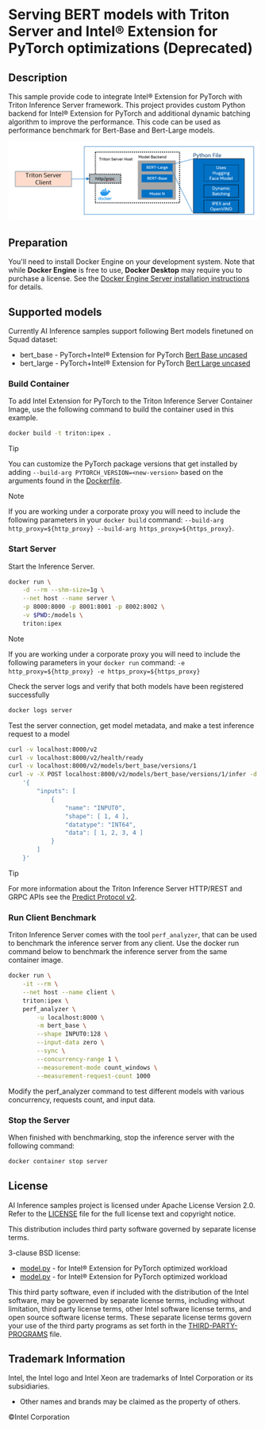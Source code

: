 # Serving BERT models with Triton Server and Intel® Extension for PyTorch optimizations (Deprecated)

## Description
This sample provide code to integrate Intel® Extension for PyTorch with Triton Inference Server framework. This project provides custom Python backend for Intel® Extension for PyTorch and additional dynamic batching algorithm to improve the performance. This code can be used as performance benchmark for Bert-Base and Bert-Large models.

![graph](./graph.jpg)

## Preparation
You'll need to install Docker Engine on your development system. Note that while **Docker Engine** is free to use, **Docker Desktop** may require you to purchase a license. See the [Docker Engine Server installation instructions](https://docs.docker.com/engine/install/#server) for details.
## Supported models
Currently AI Inference samples support following Bert models finetuned on Squad dataset:
- bert_base        - PyTorch+Intel® Extension for PyTorch [Bert Base uncased](https://huggingface.co/csarron/bert-base-uncased-squad-v1 "Bert Base uncased")
- bert_large        - PyTorch+Intel® Extension for PyTorch [Bert Large uncased](https://huggingface.co/bert-large-uncased-whole-word-masking-finetuned-squad "Bert Large uncased")

### Build Container
To add Intel Extension for PyTorch to the Triton Inference Server Container Image, use the following command to build the container used in this example.

```bash
docker build -t triton:ipex .
```

> [!TIP]
> You can customize the PyTorch package versions that get installed by adding `--build-arg PYTORCH_VERSION=<new-version>` based on the arguments found in the [Dockerfile](Dockerfile#L12-15).

> [!NOTE]
> If you are working under a corporate proxy you will need to include the following parameters in your `docker build` command: `--build-arg http_proxy=${http_proxy} --build-arg https_proxy=${https_proxy}`.

### Start Server
Start the Inference Server.

```bash
docker run \
    -d --rm --shm-size=1g \
    --net host --name server \
    -p 8000:8000 -p 8001:8001 -p 8002:8002 \
    -v $PWD:/models \
    triton:ipex
```

> [!NOTE]
> If you are working under a corporate proxy you will need to include the following parameters in your `docker run` command: `-e http_proxy=${http_proxy} -e https_proxy=${https_proxy}`

Check the server logs and verify that both models have been registered successfully
```bash
docker logs server
```

Test the server connection, get model metadata, and make a test inference request to a model

```bash
curl -v localhost:8000/v2
curl -v localhost:8000/v2/health/ready
curl -v localhost:8000/v2/models/bert_base/versions/1
curl -v -X POST localhost:8000/v2/models/bert_base/versions/1/infer -d \
    '{
        "inputs": [ 
            {
                "name": "INPUT0",
                "shape": [ 1, 4 ],
                "datatype": "INT64",
                "data": [ 1, 2, 3, 4 ]
            }
        ]
    }'
```

> [!TIP]
> For more information about the Triton Inference Server HTTP/REST and GRPC APIs see the [Predict Protocol v2](https://github.com/kserve/kserve/tree/master/docs/predict-api/v2).

### Run Client Benchmark
Triton Inference Server comes with the tool `perf_analyzer`, that can be used to benchmark the inference server from any client. Use the docker run command below to benchmark the inference server from the same container image.

```bash
docker run \
    -it --rm \
    --net host --name client \
    triton:ipex \
    perf_analyzer \
        -u localhost:8000 \
        -m bert_base \
        --shape INPUT0:128 \
        --input-data zero \
        --sync \
        --concurrency-range 1 \
        --measurement-mode count_windows \
        --measurement-request-count 1000
```

Modify the perf_analyzer command to test different models with various concurrency, requests count, and input data.

### Stop the Server
When finished with benchmarking, stop the inference server with the following command:

```bash
docker container stop server
```

## License 
AI Inference samples project is licensed under Apache License Version 2.0. Refer to the [LICENSE](../LICENSE) file for the full license text and copyright notice.

This distribution includes third party software governed by separate license terms.

3-clause BSD license:
- [model.py](./bert_base/1/model.py) -  for Intel® Extension for PyTorch optimized workload
- [model.py](./bert_large/1/model.py) -  for Intel® Extension for PyTorch optimized workload

This third party software, even if included with the distribution of the Intel software, may be governed by separate license terms, including without limitation, third party license terms, other Intel software license terms, and open source software license terms. These separate license terms govern your use of the third party programs as set forth in the [THIRD-PARTY-PROGRAMS](./THIRD-PARTY-PROGRAMS) file.

## Trademark Information
Intel, the Intel logo and Intel Xeon are trademarks of Intel Corporation or its subsidiaries.
* Other names and brands may be claimed as the property of others.

&copy;Intel Corporation
